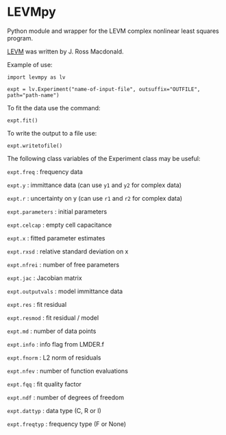 # LEVMpy

Python module and wrapper for the LEVM complex nonlinear least squares program.

[LEVM](http://jrossmacdonald.com/levmlevmw/) was written by J. Ross Macdonald.

Example of use:

`import levmpy as lv`

`expt = lv.Experiment("name-of-input-file", outsuffix="OUTFILE", path="path-name")`


To fit the data use the command:

`expt.fit()`

To write the output to a file use:

`expt.writetofile()`


The following class variables of the Experiment class may be useful:

`expt.freq` : frequency data

`expt.y` : immittance data (can use `y1` and `y2` for complex data)

`expt.r` : uncertainty on y (can use `r1` and `r2` for complex data)

`expt.parameters` : initial parameters

`expt.celcap` : empty cell capacitance

`expt.x` : fitted parameter estimates

`expt.rxsd` : relative standard deviation on x

`expt.nfrei` : number of free parameters

`expt.jac` : Jacobian matrix

`expt.outputvals` : model immittance data

`expt.res` : fit residual

`expt.resmod` : fit residual / model

`expt.md` : number of data points

`expt.info` : info flag from LMDER.f

`expt.fnorm` : L2 norm of residuals

`expt.nfev` : number of function evaluations

`expt.fqq` : fit quality factor

`expt.ndf` : number of degrees of freedom

`expt.dattyp` : data type (C, R or I)

`expt.freqtyp` : frequency type (F or None)
